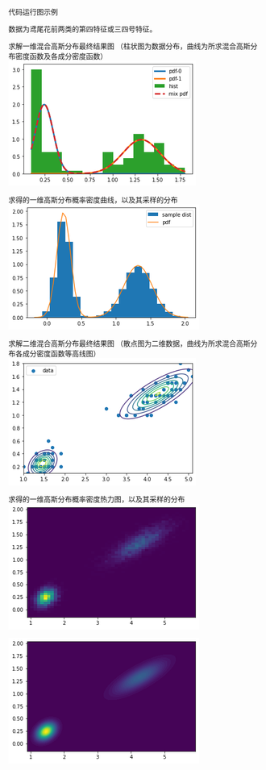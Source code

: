 代码运行图示例

数据为鸢尾花前两类的第四特征或三四号特征。

求解一维混合高斯分布最终结果图
（柱状图为数据分布，曲线为所求混合高斯分布密度函数及各成分密度函数）
![train-1d](pic\train-1d.png)


求得的一维高斯分布概率密度曲线，以及其采样的分布
![samp&pdf-1d](pic\samp&pdf-1d.png)


求解二维混合高斯分布最终结果图
（散点图为二维数据，曲线为所求混合高斯分布各成分密度函数等高线图）
![train-2d](pic\train-2d.png)


求得的一维高斯分布概率密度热力图，以及其采样的分布
![samp-2d](pic\samp-2d.png)

![pdf-2d](pic\pdf-2d.png)
